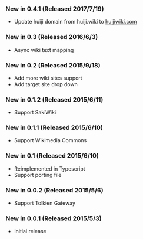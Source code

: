 ### New in 0.4.1 (Released 2017/7/19)
* Update huiji domain from huiji.wiki to [huijiwiki.com](http://www.huijiwiki.com)

### New in 0.3 (Released 2016/6/3)
* Async wiki text mapping

### New in 0.2 (Released 2015/9/18)
* Add more wiki sites support
* Add target site drop down

### New in 0.1.2 (Released 2015/6/11)
* Support SakiWiki

### New in 0.1.1 (Released 2015/6/10)
* Support Wikimedia Commons

### New in 0.1 (Released 2015/6/10)
* Reimplemented in Typescript
* Support porting file

### New in 0.0.2 (Released 2015/5/6)
* Support Tolkien Gateway

### New in 0.0.1 (Released 2015/5/3)
* Initial release